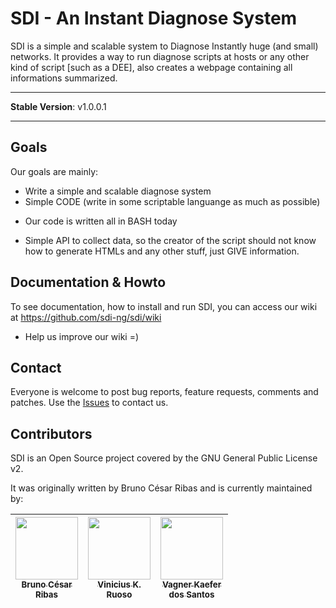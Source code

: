 
# SDI - An Instant Diagnose System 

SDI is a simple and scalable system to Diagnose Instantly huge (and small)
networks. It provides a way to run diagnose scripts at hosts or any other
kind of script [such as a DEE], also creates a webpage containing all
informations summarized.



----------


**Stable Version**: v1.0.0.1


----------


## Goals

Our goals are mainly:
- Write a simple and scalable diagnose system
- Simple CODE (write in some scriptable languange as much as possible)
 + Our code is written all in BASH today
- Simple API to collect data, so the creator of the script should not know
  how to generate HTMLs and any other stuff, just GIVE information.

## Documentation & Howto


To see documentation, how to install and run SDI, you can access our wiki at https://github.com/sdi-ng/sdi/wiki
 - Help us improve our wiki =)

## Contact


Everyone is welcome to post bug reports, feature requests, comments and patches. 
Use the [Issues](https://github.com/sdi-ng/sdi/issues) to contact us.

## Contributors

SDI is an Open Source project covered by the GNU General Public License v2.

It was originally written by Bruno César Ribas and is currently maintained by:

| [<img src="https://avatars2.githubusercontent.com/u/18204606?s=460&v=4" width="100px;"/><br /><sub><b>Bruno César <br /> Ribas</b></sub>](https://github.com/bcribas)<br /> |  [<img src="https://avatars3.githubusercontent.com/u/293572?s=460&v=4" width="100px;"/><br /><sub><b>Vinicius K. <br /> Ruoso</b></sub>](https://github.com/vkruoso)<br /> |  [<img src="https://avatars1.githubusercontent.com/u/7691920?s=460&v=4" width="100px;"/><br /><sub><b>Vagner Kaefer <br /> dos Santos</b></sub>](https://github.com/vagkaefer)<br /> |
|:---:|:---:|:---:|

